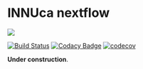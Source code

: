 # INNUca nextflow


<img src="https://img.shields.io/badge/nextfflow-0.25.7-brightgreen.svg"/>

[![Build Status](https://travis-ci.org/ODiogoSilva/innuca-nf.svg?branch=travis_pg)](https://travis-ci.org/ODiogoSilva/innuca-nf)
[![Codacy Badge](https://api.codacy.com/project/badge/Grade/dde333d535a446aaa4690fbea87a4b36)](https://www.codacy.com/app/o.diogosilva/innuca-nf?utm_source=github.com&amp;utm_medium=referral&amp;utm_content=ODiogoSilva/innuca-nf&amp;utm_campaign=Badge_Grade)
[![codecov](https://codecov.io/gh/ODiogoSilva/innuca-nf/branch/master/graph/badge.svg)](https://codecov.io/gh/ODiogoSilva/innuca-nf)


**Under construction**.